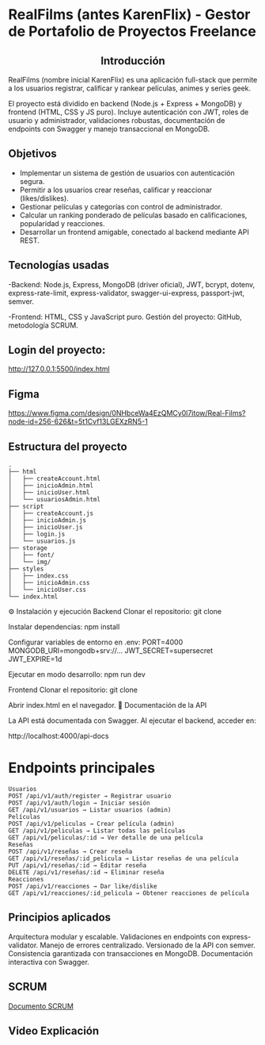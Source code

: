 # RealFilms (antes KarenFlix) -  Gestor de Portafolio de Proyectos Freelance


<div align="center">
<h2>Introducción</h2>
</div>

RealFilms (nombre inicial KarenFlix) es una aplicación full-stack que permite a los usuarios registrar, calificar y rankear películas, animes y series geek.

El proyecto está dividido en backend (Node.js + Express + MongoDB) y frontend (HTML, CSS y JS puro).
Incluye autenticación con JWT, roles de usuario y administrador, validaciones robustas, documentación de endpoints con Swagger y manejo transaccional en MongoDB.


## Objetivos
- Implementar un sistema de gestión de usuarios con autenticación segura.
- Permitir a los usuarios crear reseñas, calificar y reaccionar (likes/dislikes).
- Gestionar películas y categorías con control de administrador.
- Calcular un ranking ponderado de películas basado en calificaciones, popularidad y reacciones.
- Desarrollar un frontend amigable, conectado al backend mediante API REST.

## Tecnologías usadas
-Backend: Node.js, Express, MongoDB (driver oficial), JWT, bcrypt, dotenv, express-rate-limit, express-validator, swagger-ui-express, passport-jwt, semver.

-Frontend: HTML, CSS y JavaScript puro.
Gestión del proyecto: GitHub, metodología SCRUM.

## Login del proyecto:
http://127.0.0.1:5500/index.html

## Figma 
https://www.figma.com/design/0NHbceWa4EzQMCy0l7itow/Real-Films?node-id=256-626&t=5t1Cvf13LGEXzRN5-1
## Estructura del proyecto

```
.
├── html
│   ├── createAccount.html
│   ├── inicioAdmin.html
│   ├── inicioUser.html
│   └── usuariosAdmin.html
├── script
│   ├── createAccount.js
│   ├── inicioAdmin.js
│   ├── inicioUser.js
│   ├── login.js
│   └── usuarios.js
├── storage
│   ├── font/
│   └── img/
├── styles
│   ├── index.css
│   ├── inicioAdmin.css
│   └── inicioUser.css
└── index.html
```

⚙️ Instalación y ejecución
Backend
Clonar el repositorio:
git clone <url-del-repo-backend>

Instalar dependencias:
npm install

Configurar variables de entorno en .env:
PORT=4000
MONGODB_URI=mongodb+srv://...
JWT_SECRET=supersecret
JWT_EXPIRE=1d

Ejecutar en modo desarrollo:
npm run dev

Frontend
Clonar el repositorio:
git clone <url-del-repo-frontend>

Abrir index.html en el navegador.
📖 Documentación de la API

La API está documentada con Swagger.
Al ejecutar el backend, acceder en:

http://localhost:4000/api-docs

# Endpoints principales
```
Usuarios
POST /api/v1/auth/register → Registrar usuario
POST /api/v1/auth/login → Iniciar sesión
GET /api/v1/usuarios → Listar usuarios (admin)
Películas
POST /api/v1/peliculas → Crear película (admin)
GET /api/v1/peliculas → Listar todas las películas
GET /api/v1/peliculas/:id → Ver detalle de una película
Reseñas
POST /api/v1/reseñas → Crear reseña
GET /api/v1/reseñas/:id_pelicula → Listar reseñas de una película
PUT /api/v1/reseñas/:id → Editar reseña
DELETE /api/v1/reseñas/:id → Eliminar reseña
Reacciones
POST /api/v1/reacciones → Dar like/dislike
GET /api/v1/reacciones/:id_pelicula → Obtener reacciones de película
```

## Principios aplicados
Arquitectura modular y escalable.
Validaciones en endpoints con express-validator.
Manejo de errores centralizado.
Versionado de la API con semver.
Consistencia garantizada con transacciones en MongoDB.
Documentación interactiva con Swagger.

## SCRUM
[Documento SCRUM](./storage/Planeacion_Del_Proyecto.docx.pdf)
## Video Explicación 
